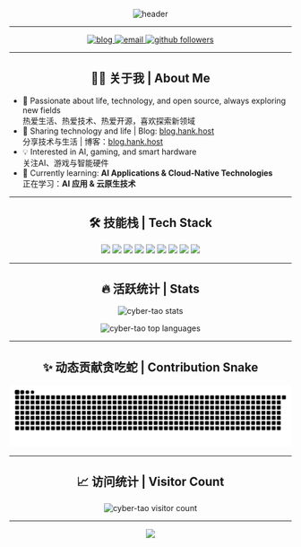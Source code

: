 <p align="center">
  <img src="https://capsule-render.vercel.app/api?type=waving&color=0:FFD700,100:000000&height=200&section=header&text=赛博陶园&fontSize=60&fontColor=FFFFFF" alt="header" />
</p>

---

<p align="center">
  <a href="https://blog.hank.host" target="_blank">
    <img src="https://img.shields.io/badge/Blog-hank.host-FFD700?style=for-the-badge&logo=wordpress&logoColor=000000" alt="blog"/>
  </a>
  <a href="mailto:hank@hank.host">
    <img src="https://img.shields.io/badge/Email-Contact-000000?style=for-the-badge&logo=gmail&logoColor=FFD700" alt="email"/>
  </a>
  <a href="https://github.com/cyber-tao">
    <img src="https://img.shields.io/github/followers/cyber-tao?label=Follow&style=for-the-badge&color=FFD700&logo=github" alt="github followers"/>
  </a>
</p>

---

<h2 align="center">👨‍💻 关于我 | About Me</h2>

- 🚀 Passionate about life, technology, and open source, always exploring new fields  
  热爱生活、热爱技术、热爱开源，喜欢探索新领域  
- 📝 Sharing technology and life | Blog: [blog.hank.host](https://blog.hank.host)  
  分享技术与生活 | 博客：[blog.hank.host](https://blog.hank.host)  
- 💡 Interested in AI, gaming, and smart hardware  
  关注AI、游戏与智能硬件  
- 🌱 Currently learning: **AI Applications & Cloud-Native Technologies**  
  正在学习：**AI 应用 & 云原生技术**  

---

<h2 align="center">🛠️ 技能栈 | Tech Stack</h2>

<p align="center">
  <img src="https://img.shields.io/badge/ASM-FFD700?style=for-the-badge&logo=assemblyscript&logoColor=000000"/>
  <img src="https://img.shields.io/badge/C/C++-000000?style=for-the-badge&logo=cplusplus&logoColor=FFD700"/>
  <img src="https://img.shields.io/badge/Basic-FFD700?style=for-the-badge&logo=basic&logoColor=000000"/>
  <img src="https://img.shields.io/badge/Python-000000?style=for-the-badge&logo=python&logoColor=FFD700"/>
  <img src="https://img.shields.io/badge/Unity-000000?style=for-the-badge&logo=unity&logoColor=FFD700"/>
  <img src="https://img.shields.io/badge/UnrealEngine-FFD700?style=for-the-badge&logo=unrealengine&logoColor=000000"/>
  <img src="https://img.shields.io/badge/Docker-FFD700?style=for-the-badge&logo=docker&logoColor=000000"/>
  <img src="https://img.shields.io/badge/Linux-000000?style=for-the-badge&logo=linux&logoColor=FFD700"/>
  <img src="https://img.shields.io/badge/AI-FFD700?style=for-the-badge&logo=openai&logoColor=000000"/>
</p>

---

<h2 align="center">🔥 活跃统计 | Stats</h2>

<p align="center">
  <img src="https://github-readme-stats.vercel.app/api?username=cyber-tao&show_icons=true&theme=react&bg_color=000000&title_color=FFD700&icon_color=FFD700&text_color=FFFFFF" alt="cyber-tao stats" />
</p>

<p align="center">
  <img src="https://github-readme-stats.vercel.app/api/top-langs/?username=cyber-tao&layout=compact&theme=react&bg_color=000000&title_color=FFD700&text_color=FFFFFF&hide_border=true" alt="cyber-tao top languages" />
</p>

---

<h2 align="center">✨ 动态贡献贪吃蛇 | Contribution Snake</h2>

<picture>
  <source media="(prefers-color-scheme: dark)" srcset="https://raw.githubusercontent.com/cyber-tao/cyber-tao/output/github-contribution-grid-snake-dark.svg">
  <source media="(prefers-color-scheme: light)" srcset="https://raw.githubusercontent.com/cyber-tao/cyber-tao/output/github-contribution-grid-snake.svg">
  <img alt="github contribution grid snake animation" src="https://raw.githubusercontent.com/cyber-tao/cyber-tao/output/github-contribution-grid-snake.svg">
</picture>

---

<h2 align="center">📈 访问统计 | Visitor Count</h2>

<p align="center">
  <img src="https://komarev.com/ghpvc/?username=cyber-tao&style=for-the-badge&color=FFD700" alt="cyber-tao visitor count"/>
</p>

---

<p align="center">
  <img src="https://capsule-render.vercel.app/api?type=waving&color=0:FFD700,100:000000&height=120&section=footer"/>
</p>
